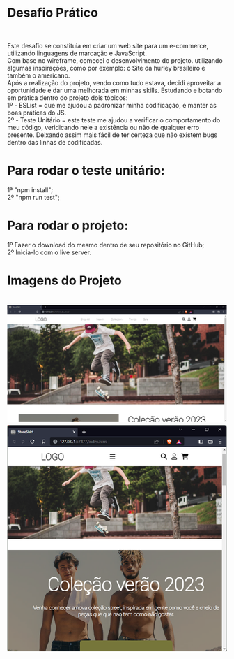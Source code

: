 <h1>Desafio Prático</h1>
<br>
<p>Este desafio se constituia em criar um web site para um e-commerce, utilizando linguagens de marcação e JavaScript.
<br>
Com base no wireframe, comecei o desenvolvimento do projeto. utilizando algumas inspirações, como por exemplo: o Site da hurley brasileiro e também o americano.
<br>
Após a realização do projeto, vendo como tudo estava, decidi aproveitar a oportunidade e dar uma melhorada em minhas skills. Estudando e botando em prática dentro do projeto dois tópicos:
<br>
1º - ESList = que me ajudou a padronizar minha codificação, e manter as boas práticas do JS.<br>
2º - Teste Unitário = este teste me ajudou a verificar o comportamento do meu código, veridicando nele a existência ou não de qualquer erro presente. Deixando assim  mais fácil de ter certeza que não existem bugs dentro das linhas de codificadas.</p>

<h1>Para rodar o teste unitário:</h1>
1ª "npm install"; <br>
2º "npm run test";

<h1> Para rodar o projeto: </h1>

1º Fazer o download do mesmo dentro de seu repositório no GitHub; <br>
2º Inicia-lo com o live server.

<h1> Imagens do Projeto <h1>

<img src="./IMG/ProjetoTelaCheia.png"> <br>
<img src="./IMG/ProjetoResponsivo.png">
